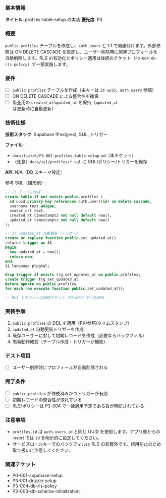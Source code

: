 ### 基本情報

**タイトル**: profiles-table-setup の実装
**優先度**: P3

### 概要

`public.profiles` テーブルを作成し、`auth.users` と 1:1 で関連付けます。外部参照は ON DELETE CASCADE を設定し、ユーザー削除時に関連プロフィールを自動削除します。RLS の有効化とポリシー適用は後続のチケット（`P3-004-db-rls-policy`）で一括実施します。

### 要件

- [ ] `public.profiles` テーブルを作成（主キーは `id uuid`、`auth.users` 参照）
- [ ] ON DELETE CASCADE による整合性を確保
- [ ] 監査用の `created_at`/`updated_at` を保持（`updated_at` は更新時に自動更新）

### 技術仕様

**技術スタック**: Supabase (Postgres), SQL, トリガー

**ファイル**:

- `docs/ticket/P3-002-profiles-table-setup.md`（本チケット）
- （任意）`docs/sql/profiles/*.sql` に DDL/ポリシー/トリガーを保存

**API**: N/A（DB スキーマ設定）

参考 SQL（雛形例）:

```sql
-- 1) テーブル作成
create table if not exists public.profiles (
  id uuid primary key references auth.users(id) on delete cascade,
  username text unique,
  avatar_url text,
  created_at timestamptz not null default now(),
  updated_at timestamptz not null default now()
);

-- 2) updated_at 自動更新（トリガー）
create or replace function public.set_updated_at()
returns trigger as $$
begin
  new.updated_at = now();
  return new;
end;
$$ language plpgsql;

drop trigger if exists trg_set_updated_at on public.profiles;
create trigger trg_set_updated_at
before update on public.profiles
for each row execute function public.set_updated_at();

-- RLS とポリシーは後続チケット（P3-004）で一括適用
```

### 実装手順

1. `public.profiles` の DDL を適用（PK/参照/タイムスタンプ）
2. `updated_at` 自動更新トリガーを作成
3. 既存ユーザーに対して初期レコードを作成（必要ならバックフィル）
4. 簡易動作確認（テーブル作成・トリガーが機能）

### テスト項目

- [ ] ユーザー削除時にプロフィールが自動削除される

### 完了条件

- [ ] `public.profiles` が作成済みかつトリガーが有効
- [ ] 初期レコードの整合性が取れている
- [ ] RLS/ポリシーは P3-004 で一括適用予定である旨が明記されている

### 注意事項

- `profiles.id` は `auth.users.id` と同じ UUID を使用します。アプリ側からの insert では `id` を明示的に設定してください。
- サービスロールキーでのバックフィルは RLS の影響外です。誤用防止のため取り扱いに注意してください。

### 関連チケット

- P0-001-supabase-setup
- P3-001-drizzle-setup
- P3-004-db-rls-policy
- P3-003-db-schema-initialization
